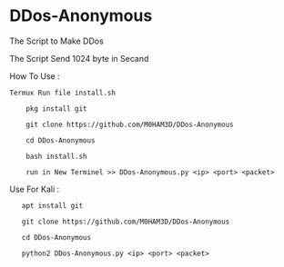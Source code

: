 # DDos-Anonymous


The Script to Make DDos

The Script Send 1024 byte in Secand

How To Use :

    Termux Run file install.sh
    
        pkg install git 
        
        git clone https://github.com/M0HAM3D/DDos-Anonymous 
        
        cd DDos-Anonymous
        
        bash install.sh
        
        run in New Terminel >> DDos-Anonymous.py <ip> <port> <packet> 
        
   Use For Kali :
   
       apt install git 
       
       git clone https://github.com/M0HAM3D/DDos-Anonymous
       
       cd DDos-Anonymous
       
       python2 DDos-Anonymous.py <ip> <port> <packet> 
  
  
   
